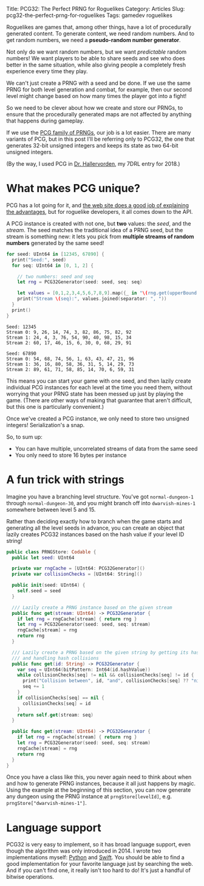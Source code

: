Title: PCG32: The Perfect PRNG for Roguelikes
Category: Articles
Slug: pcg32-the-perfect-prng-for-roguelikes
Tags: gamedev roguelikes

Roguelikes are games that, among other things, have a lot of procedurally
generated content. To generate content, we need random numbers. And to get
random numbers, we need a **pseudo-random number generator**.

Not only do we want random numbers, but we want _predictable_ random numbers!
We want players to be able to share seeds and see who does better in the same
situation, while also giving people a completely fresh experience every time
they play.

We can't just create a PRNG with a seed and be done. If we use the same
PRNG for both level generation and combat, for example, then our second level
might change based on how many times the player got into a fight!

So we need to be clever about how we create and store our PRNGs, to ensure
that the procedurally generated maps are not affected by anything that happens
during gameplay.

If we use the [PCG family of PRNGs](http://www.pcg-random.org), our job
is a lot easier. There are many variants of PCG, but in this post I'll be
referring only to PCG32, the one that generates 32-bit unsigned integers and
keeps its state as two 64-bit unsigned integers.

(By the way, I used PCG in
[Dr. Hallervorden](https://irskep.itch.io/dr-hallervorden), my 7DRL entry for 2018.)

# What makes PCG unique?

PCG has a lot going for it, and [the web site does a good job of explaining
the advantages](http://www.pcg-random.org), but for roguelike developers, it
all comes down to the API.

A PCG instance is created with not one, but **two** values: the *seed*, and the
*stream*. The seed matches the traditional idea of a PRNG seed, but the stream
is something new: it lets you pick from **multiple streams of random numbers**
generated by the same seed!

```swift
for seed: UInt64 in [12345, 67890] {
  print("Seed:", seed)
  for seq: UInt64 in [0, 1, 2] {

    // two numbers: seed and seq
    let rng = PCG32Generator(seed: seed, seq: seq)

    let values = [0,1,2,3,4,5,6,7,8,9].map({_ in "\(rng.get(upperBound: 100))" })
    print("Stream \(seq):", values.joined(separator: ", "))
  }
  print()
}
```

```
Seed: 12345
Stream 0: 9, 26, 14, 74, 3, 82, 86, 75, 82, 92
Stream 1: 24, 4, 3, 76, 54, 90, 40, 98, 15, 34
Stream 2: 60, 17, 46, 15, 6, 30, 0, 68, 29, 91

Seed: 67890
Stream 0: 54, 68, 74, 56, 1, 63, 43, 47, 21, 96
Stream 1: 36, 16, 80, 58, 36, 31, 5, 14, 29, 73
Stream 2: 89, 61, 71, 58, 85, 14, 70, 6, 59, 31
```

This means you can start your game with one seed, and then lazily create
individual PCG instances for each level at the time you need them, without
worrying that your PRNG state has been messed up just by playing the game.
(There are other ways of making that guarantee that aren't difficult, but this
one is particularly convenient.)

Once we've created a PCG instance, we only need to store two unsigned
integers! Serialization's a snap.

So, to sum up:

* You can have multiple, uncorrelated streams of data from the same seed
* You only need to store 16 bytes per instance

# A fun trick with strings

Imagine you have a branching level structure. You've got `normal-dungeon-1`
through `normal-dungeon-30`, and you might branch off into `dwarvish-mines-1`
somewhere between level 5 and 15.

Rather than deciding exactly how to branch when the game starts and generating
all the level seeds in advance, you can create an object that lazily creates
PCG32 instances based on the hash value if your level ID string!

```swift
public class PRNGStore: Codable {
  public let seed: UInt64

  private var rngCache = [UInt64: PCG32Generator]()
  private var collisionChecks = [UInt64: String]()

  public init(seed: UInt64) {
    self.seed = seed
  }

  /// Lazily create a PRNG instance based on the given stream
  public func get(stream: UInt64) -> PCG32Generator {
    if let rng = rngCache[stream] { return rng }
    let rng = PCG32Generator(seed: seed, seq: stream)
    rngCache[stream] = rng
    return rng
  }

  /// Lazily create a PRNG based on the given string by getting its hash value
  /// and handling hash collisions
  public func get(id: String) -> PCG32Generator {
    var seq = UInt64(bitPattern: Int64(id.hashValue))
    while collisionChecks[seq] != nil && collisionChecks[seq] != id {
      print("Collision between", id, "and", collisionChecks[seq] ?? "nil")
      seq += 1
    }
    if collisionChecks[seq] == nil {
      collisionChecks[seq] = id
    }
    return self.get(stream: seq)
  }

  public func get(stream: UInt64) -> PCG32Generator {
    if let rng = rngCache[stream] { return rng }
    let rng = PCG32Generator(seed: seed, seq: stream)
    rngCache[stream] = rng
    return rng
  }
}
```

Once you have a class like this, you never again need to think about when and
how to generate PRNG instances, because it all just happens by magic. Using the
example at the beginning of this section, you can now generate any dungeon using
the PRNG instance at `prngStore[levelId]`, e.g. `prngStore["dwarvish-mines-1"]`.

# Language support

PCG32 is very easy to implement, so it has broad language support, even though
the algorithm was only introduced in 2014. I wrote two implementations myself:
[Python](https://github.com/irskep/clubsandwich/blob/master/clubsandwich/pcg32.py)
and [Swift](https://github.com/irskep/RogueKit/blob/master/Sources/RogueKit/Util/PCG32.swift).
You should be able to find a good implementation for your favorite language
just by searching the web. And if you can't find one, it really isn't too hard
to do! It's just a handful of bitwise operations.